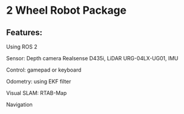 # 2 Wheel Robot Package 
## Features:
Using ROS 2

Sensor: Depth camera Realsense D435i, LiDAR URG-04LX-UG01, IMU

Control: gamepad or keyboard

Odometry: using EKF filter

Visual SLAM: RTAB-Map

Navigation
